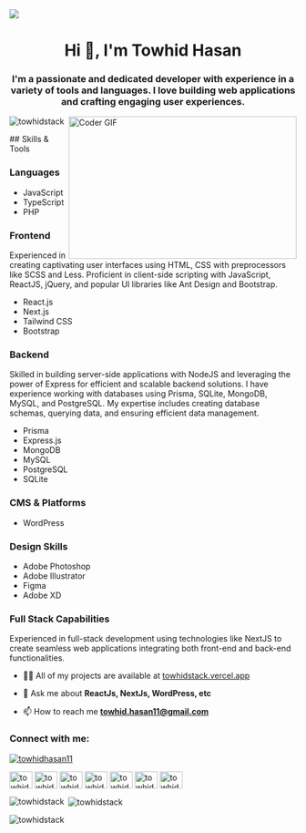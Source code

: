 <img src="https://www.gqinfotech.com/Siteundermaintenance.gif"/>
<h1 align="center">Hi 👋, I'm Towhid Hasan</h1>
<h3 align="center">I'm a passionate and dedicated developer with experience in a variety of tools and languages. I love building web applications and crafting engaging user experiences.</h3>

<img align="right" alt="Coder GIF" width="400" height="250" src="https://camo.githubusercontent.com/cae12fddd9d6982901d82580bdf321d81fb299141098ca1c2d4891870827bf17/68747470733a2f2f6d69726f2e6d656469756d2e636f6d2f6d61782f313336302f302a37513379765349765f7430696f4a2d5a2e676966" data-canonical-src="https://miro.medium.com/max/1360/0*7Q3yvSIv_t0ioJ-Z.gif" data-target="animated-image.originalImage">
<p align="left"> <img src="https://komarev.com/ghpvc/?username=towhidstack&label=Profile%20views&color=0e75b6&style=flat" alt="towhidstack" /> </p>
## Skills & Tools

### Languages
- JavaScript
- TypeScript
- PHP

### Frontend
Experienced in creating captivating user interfaces using HTML, CSS with preprocessors like SCSS and Less. Proficient in client-side scripting with JavaScript, ReactJS, jQuery, and popular UI libraries like Ant Design and Bootstrap.
- React.js
- Next.js
- Tailwind CSS
- Bootstrap

### Backend
Skilled in building server-side applications with NodeJS and leveraging the power of Express for efficient and scalable backend solutions. I have experience working with databases using Prisma, SQLite, MongoDB, MySQL, and PostgreSQL. My expertise includes creating database schemas, querying data, and ensuring efficient data management.
- Prisma
- Express.js
- MongoDB
- MySQL
- PostgreSQL
- SQLite

### CMS & Platforms
- WordPress

### Design Skills
- Adobe Photoshop
- Adobe Illustrator
- Figma
- Adobe XD

### Full Stack Capabilities
Experienced in full-stack development using technologies like NextJS to create seamless web applications integrating both front-end and back-end functionalities.



- 👨‍💻 All of my projects are available at [towhidstack.vercel.app](https://towhidstack.vercel.app)

- 💬 Ask me about **ReactJs, NextJs, WordPress, etc**

- 📫 How to reach me **towhid.hasan11@gmail.com**

<h3 align="left">Connect with me:</h3>
<p align="left"> <a href="https://twitter.com/towhidhasan11" target="blank"><img src="https://img.shields.io/twitter/follow/towhidhasan11?logo=twitter&style=for-the-badge" alt="towhidhasan11" /></a> </p>
<p align="left">
<a href="https://codepen.io/towhid-hasan" target="blank"><img align="center" src="https://raw.githubusercontent.com/rahuldkjain/github-profile-readme-generator/master/src/images/icons/Social/codepen.svg" alt="towhid-hasan" height="30" width="40" /></a>
<a href="https://twitter.com/towhidhasan11" target="blank"><img align="center" src="https://raw.githubusercontent.com/rahuldkjain/github-profile-readme-generator/master/src/images/icons/Social/twitter.svg" alt="towhidhasan11" height="30" width="40" /></a>
<a href="https://linkedin.com/in/towhidstack" target="blank"><img align="center" src="https://raw.githubusercontent.com/rahuldkjain/github-profile-readme-generator/master/src/images/icons/Social/linked-in-alt.svg" alt="towhidstack" height="30" width="40" /></a>
<a href="https://stackoverflow.com/users/towhid-hasan" target="blank"><img align="center" src="https://raw.githubusercontent.com/rahuldkjain/github-profile-readme-generator/master/src/images/icons/Social/stack-overflow.svg" alt="towhid-hasan" height="30" width="40" /></a>
<a href="https://fb.com/towhid.hasan.bd" target="blank"><img align="center" src="https://raw.githubusercontent.com/rahuldkjain/github-profile-readme-generator/master/src/images/icons/Social/facebook.svg" alt="towhid.hasan.bd" height="30" width="40" /></a>
<a href="https://www.behance.net/towhid-hasan" target="blank"><img align="center" src="https://raw.githubusercontent.com/rahuldkjain/github-profile-readme-generator/master/src/images/icons/Social/behance.svg" alt="towhid-hasan" height="30" width="40" /></a>
<a href="https://www.leetcode.com/towhidhasan" target="blank"><img align="center" src="https://raw.githubusercontent.com/rahuldkjain/github-profile-readme-generator/master/src/images/icons/Social/leet-code.svg" alt="towhidhasan" height="30" width="40" /></a>
</p>

<p><img align="left" src="https://github-readme-stats.vercel.app/api/top-langs?username=towhidstack&show_icons=true&locale=en&layout=compact" alt="towhidstack" /></p>

<p>&nbsp;<img align="center" src="https://github-readme-stats.vercel.app/api?username=towhidstack&show_icons=true&locale=en" alt="towhidstack" /></p>

<p><img align="center" src="https://github-readme-streak-stats.herokuapp.com/?user=towhidstack&" alt="towhidstack" /></p>
